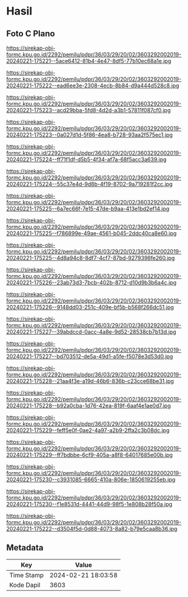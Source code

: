 # Hasil

## Foto C Plano

https://sirekap-obj-formc.kpu.go.id/2292/pemilu/pdpr/36/03/29/20/02/3603292002019-20240221-175221--5ace6412-81b4-4e47-8df5-77b10ec68a1e.jpg

https://sirekap-obj-formc.kpu.go.id/2292/pemilu/pdpr/36/03/29/20/02/3603292002019-20240221-175222--ead6ee3e-2308-4ecb-8b84-d9a444d528c8.jpg

https://sirekap-obj-formc.kpu.go.id/2292/pemilu/pdpr/36/03/29/20/02/3603292002019-20240221-175223--acd29bba-5fd8-4d2d-a3b1-57811f087cf0.jpg

https://sirekap-obj-formc.kpu.go.id/2292/pemilu/pdpr/36/03/29/20/02/3603292002019-20240221-175223--0a027d1d-5f86-4ea8-b728-93aa2f575ec1.jpg

https://sirekap-obj-formc.kpu.go.id/2292/pemilu/pdpr/36/03/29/20/02/3603292002019-20240221-175224--ff71f1df-d5b5-4f34-af7a-68f5acc3a639.jpg

https://sirekap-obj-formc.kpu.go.id/2292/pemilu/pdpr/36/03/29/20/02/3603292002019-20240221-175224--55c37e4d-9d8b-4f19-8702-9a719281f2cc.jpg

https://sirekap-obj-formc.kpu.go.id/2292/pemilu/pdpr/36/03/29/20/02/3603292002019-20240221-175225--6a7ec66f-7e15-47de-b9aa-413e1bd2ef14.jpg

https://sirekap-obj-formc.kpu.go.id/2292/pemilu/pdpr/36/03/29/20/02/3603292002019-20240221-175225--f786899e-49ae-4561-b045-2ddc40ca8e60.jpg

https://sirekap-obj-formc.kpu.go.id/2292/pemilu/pdpr/36/03/29/20/02/3603292002019-20240221-175225--4d8a94c8-8df7-4cf7-87bd-9279398fe260.jpg

https://sirekap-obj-formc.kpu.go.id/2292/pemilu/pdpr/36/03/29/20/02/3603292002019-20240221-175226--23ab73d3-7bcb-402b-8712-d10d9b3b6a4c.jpg

https://sirekap-obj-formc.kpu.go.id/2292/pemilu/pdpr/36/03/29/20/02/3603292002019-20240221-175226--9148dd03-251c-409e-bf5b-b568f266dc51.jpg

https://sirekap-obj-formc.kpu.go.id/2292/pemilu/pdpr/36/03/29/20/02/3603292002019-20240221-175227--39abdccd-0acc-4a8e-9d52-28538cb7b13d.jpg

https://sirekap-obj-formc.kpu.go.id/2292/pemilu/pdpr/36/03/29/20/02/3603292002019-20240221-175227--bd703512-de5a-49d1-a5fe-f5078e3d53d0.jpg

https://sirekap-obj-formc.kpu.go.id/2292/pemilu/pdpr/36/03/29/20/02/3603292002019-20240221-175228--21aa4f3e-a19d-46b6-836b-c23cce68be31.jpg

https://sirekap-obj-formc.kpu.go.id/2292/pemilu/pdpr/36/03/29/20/02/3603292002019-20240221-175228--b92a0cba-1d76-42ea-819f-6aaf4e1ae0d7.jpg

https://sirekap-obj-formc.kpu.go.id/2292/pemilu/pdpr/36/03/29/20/02/3603292002019-20240221-175229--feff5e0f-0ae2-4a97-a2b9-2ffa2c3b08dc.jpg

https://sirekap-obj-formc.kpu.go.id/2292/pemilu/pdpr/36/03/29/20/02/3603292002019-20240221-175229--ff7bdbbe-6cf9-405a-a8f8-64017685e00b.jpg

https://sirekap-obj-formc.kpu.go.id/2292/pemilu/pdpr/36/03/29/20/02/3603292002019-20240221-175230--c3931085-6665-410a-806e-1850619255eb.jpg

https://sirekap-obj-formc.kpu.go.id/2292/pemilu/pdpr/36/03/29/20/02/3603292002019-20240221-175230--f1e8531d-4441-44d9-98f5-1e808b28f50a.jpg

https://sirekap-obj-formc.kpu.go.id/2292/pemilu/pdpr/36/03/29/20/02/3603292002019-20240221-175222--d3504f5d-0d88-4073-8a82-b79e5caa8b36.jpg


## Metadata

| Key        | Value               |
| ---------- | ------------------- |
| Time Stamp | 2024-02-21 18:03:58 |
| Kode Dapil | 3603                |



